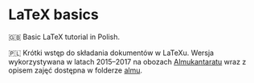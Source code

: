 # LaTeX basics

🇬🇧 Basic LaTeX tutorial in Polish.

🇵🇱 Krótki wstęp do składania dokumentów w LaTeXu. Wersja wykorzystywana w latach 2015–2017 na obozach [Almukantaratu](http://almukantarat.pl/) wraz z opisem zajęć dostępna w folderze [almu](https://github.com/makacz/latex-basics/tree/master/almu).
